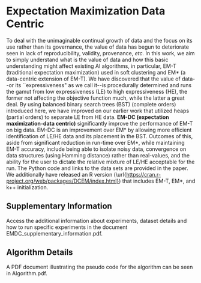 # Expectation Maximization Data Centric

To deal with the unimaginable continual growth of data and the focus on its use rather than its governance, the value of data has begun to deteriorate seen in lack of reproducibility, validity, provenance, _etc._ In this work, we aim to simply understand what is the value of data and how this basic understanding might affect existing AI algorithms, in particular, EM-T (traditional expectation maximization) used in soft clustering and EM* (a data-centric extension of EM-T). We have discovered that the value of data--or its ``expressiveness" as we call it--is procedurally determined and runs the gamut from low expressiveness (LE) to high expressiveness (HE), the former not affecting the objective function much, while the latter a great deal. By using balanced binary search trees (BST) (complete orders) introduced here, we have improved on our earlier work that utilized heaps (partial orders) to separate LE from HE data. **EM-DC (expectation maximization-data centric)** significantly improve the performance of EM-T on big data. EM-DC is an improvement over EM* by allowing more efficient identification of LE/HE data and its placement in the BST. Outcomes of this, aside from significant reduction in run-time over EM*, while maintaining EM-T accuracy, include being able to isolate noisy data, convergence on data structures (using Hamming distance) rather than real-values, and the ability for the user to dictate the relative mixture of LE/HE acceptable for the run. The Python code and links to the data sets are provided in the paper. We additionally have released an R version (\url{https://cran.r-project.org/web/packages/DCEM/index.html}) that includes EM-T, EM*, and k++ initialization.

## Supplementary Information

Access the additional information about experiments, dataset details and how to run specific experiments in the document EMDC_supplementary_information.pdf.

## Algorithm Details

A PDF document illustrating the pseudo code for the algorithm can be seen in Algorithm.pdf. 

